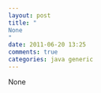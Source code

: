 ```yaml
---
layout: post
title: "
None
"
date: 2011-06-20 13:25
comments: true
categories: java generic
---
```


None

